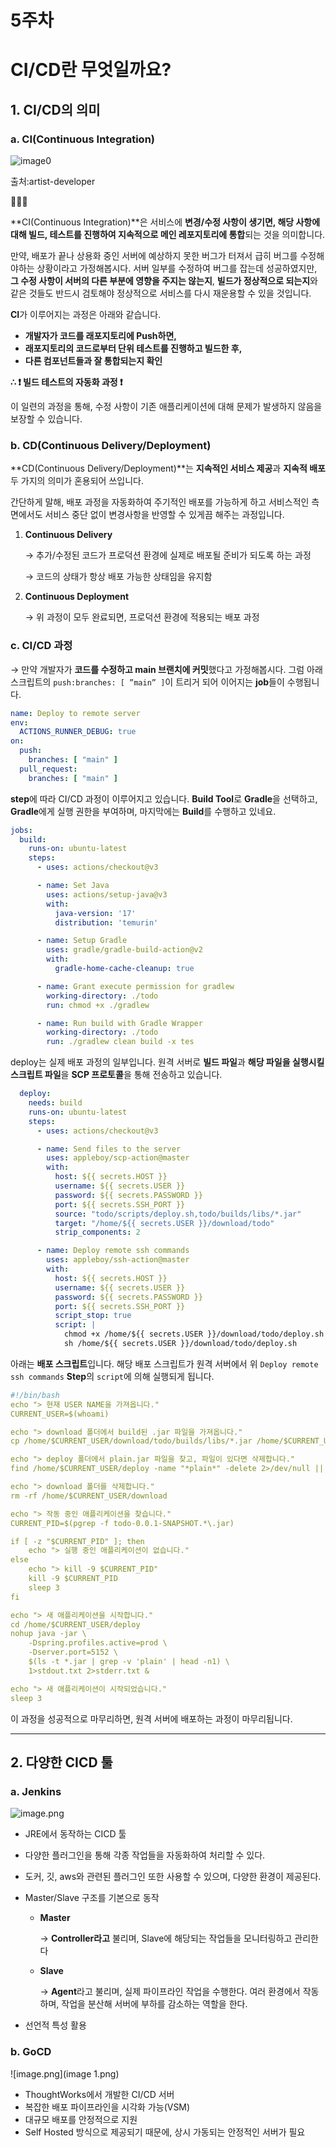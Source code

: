 # 5주차

# CI/CD란 무엇일까요?

## 1. CI/CD의 의미

### a. CI(Continuous Integration)

![image0](image0.png)

출처:artist-developer

<aside>
💁🏻‍♂️

**CI(Continuous Integration)**은 서비스에 **변경/수정 사항이 생기면, 해당 사항에 대해 빌드, 테스트를 진행하여 지속적으로 메인 레포지토리에 통합**되는 것을 의미합니다.

</aside>

만약, 배포가 끝나 상용화 중인 서버에 예상하지 못한 버그가 터져서 급히 버그를 수정해야하는 상황이라고 가정해봅시다. 서버 일부를 수정하여 버그를 잡는데 성공하였지만, **그 수정 사항이 서버의 다른 부분에 영향을 주지는 않는지**, **빌드가 정상적으로 되는지**와 같은 것들도 반드시 검토해야 정상적으로 서비스를 다시 재운용할 수 있을 것입니다. 

**CI**가 이루어지는 과정은 아래와 같습니다.

- **개발자가 코드를 래포지토리에 Push하면,**
- **래포지토리의 코드로부터 단위 테스트를 진행하고 빌드한 후,**
- **다른 컴포넌트들과 잘 통합되는지 확인**

**∴ ❗️ 빌드 테스트의 자동화 과정 ❗️**

이 일련의 과정을 통해, 수정 사항이 기존 애플리케이션에 대해 문제가 발생하지 않음을 보장할 수 있습니다. 

### b. CD(Continuous Delivery/Deployment)

**CD(Continuous Delivery/Deployment)**는 **지속적인 서비스 제공**과 **지속적 배포** 두 가지의 의미가 혼용되어 쓰입니다.

간단하게 말해, 배포 과정을 자동화하여 주기적인 배포를 가능하게 하고 서비스적인 측면에서도 서비스 중단 없이 변경사항을 반영할 수 있게끔 해주는 과정입니다.

1. **Continuous Delivery**
    
    → 추가/수정된 코드가 프로덕션 환경에 실제로 배포될 준비가 되도록 하는 과정
    
    → 코드의 상태가 항상 배포 가능한 상태임을 유지함
    
2. **Continuous Deployment**
    
    → 위 과정이 모두 완료되면, 프로덕션 환경에 적용되는 배포 과정
    

### c. CI/CD 과정

→ 만약 개발자가 **코드를 수정하고 main 브랜치에 커밋**했다고 가정해봅시다. 그럼 아래 스크립트의 `push:branches: [ ”main” ]`이 트리거 되어 이어지는 **job**들이 수행됩니다. 

```yaml
name: Deploy to remote server
env:
  ACTIONS_RUNNER_DEBUG: true
on:
  push:
    branches: [ "main" ]
  pull_request:
    branches: [ "main" ]
```

**step**에 따라 CI/CD 과정이 이루어지고 있습니다. **Build Tool**로 **Gradle**을 선택하고, **Gradle**에게 실행 권한을 부여하며, 마지막에는 **Build**를 수행하고 있네요. 

```yaml
jobs:
  build:
    runs-on: ubuntu-latest
    steps:
      - uses: actions/checkout@v3

      - name: Set Java
        uses: actions/setup-java@v3 
        with:
          java-version: '17'
          distribution: 'temurin'

      - name: Setup Gradle
        uses: gradle/gradle-build-action@v2
        with:
          gradle-home-cache-cleanup: true

      - name: Grant execute permission for gradlew
        working-directory: ./todo
        run: chmod +x ./gradlew

      - name: Run build with Gradle Wrapper
        working-directory: ./todo
        run: ./gradlew clean build -x tes
```

deploy는 실제 배포 과정의 일부입니다. 원격 서버로 **빌드 파일**과 **해당 파일을 실행시킬 스크립트 파일**을 **SCP 프로토콜**을 통해 전송하고 있습니다.

```yaml
  deploy:
    needs: build
    runs-on: ubuntu-latest
    steps:
      - uses: actions/checkout@v3

      - name: Send files to the server
        uses: appleboy/scp-action@master
        with:
          host: ${{ secrets.HOST }}
          username: ${{ secrets.USER }}
          password: ${{ secrets.PASSWORD }}
          port: ${{ secrets.SSH_PORT }}
          source: "todo/scripts/deploy.sh,todo/builds/libs/*.jar"
          target: "/home/${{ secrets.USER }}/download/todo"
          strip_components: 2

      - name: Deploy remote ssh commands
        uses: appleboy/ssh-action@master
        with:
          host: ${{ secrets.HOST }}
          username: ${{ secrets.USER }}
          password: ${{ secrets.PASSWORD }}
          port: ${{ secrets.SSH_PORT }}
          script_stop: true
          script: |
            chmod +x /home/${{ secrets.USER }}/download/todo/deploy.sh
            sh /home/${{ secrets.USER }}/download/todo/deploy.sh
```

아래는 **배포 스크립트**입니다. 해당 배포 스크립트가 원격 서버에서 위 `Deploy remote ssh commands` **Step**의 `script`에 의해 실행되게 됩니다.

```yaml
#!/bin/bash
echo "> 현재 USER NAME을 가져옵니다."
CURRENT_USER=$(whoami)

echo "> download 폴더에서 build된 .jar 파일을 가져옵니다."
cp /home/$CURRENT_USER/download/todo/builds/libs/*.jar /home/$CURRENT_USER/deploy/

echo "> deploy 폴더에서 plain.jar 파일을 찾고, 파일이 있다면 삭제합니다."
find /home/$CURRENT_USER/deploy -name "*plain*" -delete 2>/dev/null || true

echo "> download 폴더를 삭제합니다."
rm -rf /home/$CURRENT_USER/download

echo "> 작동 중인 애플리케이션을 찾습니다."
CURRENT_PID=$(pgrep -f todo-0.0.1-SNAPSHOT.*\.jar)

if [ -z "$CURRENT_PID" ]; then
    echo "> 실행 중인 애플리케이션이 없습니다."
else
    echo "> kill -9 $CURRENT_PID"
    kill -9 $CURRENT_PID
    sleep 3
fi

echo "> 새 애플리케이션을 시작합니다."
cd /home/$CURRENT_USER/deploy
nohup java -jar \
    -Dspring.profiles.active=prod \
    -Dserver.port=5152 \
    $(ls -t *.jar | grep -v 'plain' | head -n1) \
    1>stdout.txt 2>stderr.txt &

echo "> 새 애플리케이션이 시작되었습니다."
sleep 3
```

이 과정을 성공적으로 마무리하면, 원격 서버에 배포하는 과정이 마무리됩니다. 

---

## 2. 다양한 CICD 툴

### a. Jenkins

![image.png](image.png)

- JRE에서 동작하는 CICD 툴
- 다양한 플러그인을 통해 각종 작업들을 자동화하여 처리할 수 있다.
- 도커, 깃, aws와 관련된 플러그인 또한 사용할 수 있으며, 다양한 환경이 제공된다.
- Master/Slave 구조를 기본으로 동작
    - **Master**
        
        → **Controller라고** 불리며, Slave에 해당되는 작업들을 모니터링하고 관리한다
        
    - **Slave**
        
        → **Agent**라고 불리며, 실제 파이프라인 작업을 수행한다. 여러 환경에서 작동하며, 작업을 분산해 서버에 부하를 감소하는 역할을 한다.
        
- 선언적 특성 활용
    
    

### b. GoCD

![image.png](image 1.png)

- ThoughtWorks에서 개발한 CI/CD 서버
- 복잡한 배포 파이프라인을 시각화 가능(VSM)
- 대규모 배포를 안정적으로 지원
- Self Hosted 방식으로 제공되기 때문에, 상시 가동되는 안정적인 서버가 필요